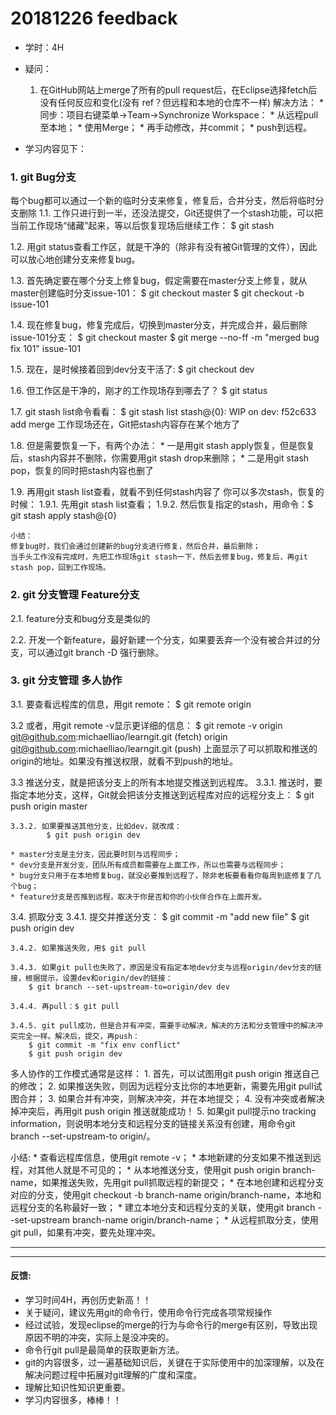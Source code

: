 # 20181226 feedback

* 学时：4H
* 疑问：
	1. 在GitHub网站上merge了所有的pull request后，在Eclipse选择fetch后没有任何反应和变化(没有 ref？但远程和本地的仓库不一样)
		解决方法：
			* 同步：项目右键菜单->Team->Synchronize Workspace：
			* 从远程pull至本地；
			* 使用Merge；
			* 再手动修改，并commit；
			* push到远程。	
				
* 学习内容见下：

### 1. git Bug分支

每个bug都可以通过一个新的临时分支来修复，修复后，合并分支，然后将临时分支删除
1.1. 工作只进行到一半，还没法提交，Git还提供了一个stash功能，可以把当前工作现场“储藏”起来，等以后恢复现场后继续工作：
	$ git stash

1.2. 用git status查看工作区，就是干净的（除非有没有被Git管理的文件），因此可以放心地创建分支来修复bug。

1.3. 首先确定要在哪个分支上修复bug，假定需要在master分支上修复，就从master创建临时分支issue-101：
	$ git checkout master
	$ git checkout -b issue-101

1.4. 现在修复bug，修复完成后，切换到master分支，并完成合并，最后删除issue-101分支：
	$ git checkout master
	$ git merge --no-ff -m "merged bug fix 101" issue-101

1.5. 现在，是时候接着回到dev分支干活了: 
	$ git checkout dev

1.6. 但工作区是干净的，刚才的工作现场存到哪去了？
	$ git status

1.7. git stash list命令看看：
	$ git stash list
	stash@{0}: WIP on dev: f52c633 add merge
	工作现场还在，Git把stash内容存在某个地方了

1.8. 但是需要恢复一下，有两个办法：
	* 一是用git stash apply恢复，但是恢复后，stash内容并不删除，你需要用git stash drop来删除；
	* 二是用git stash pop，恢复的同时把stash内容也删了

1.9. 再用git stash list查看，就看不到任何stash内容了
	你可以多次stash，恢复的时候：
		1.9.1. 先用git stash list查看；
		1.9.2. 然后恢复指定的stash，用命令：$ git stash apply stash@{0}

	小结：
	修复bug时，我们会通过创建新的bug分支进行修复，然后合并，最后删除；
	当手头工作没有完成时，先把工作现场git stash一下，然后去修复bug，修复后，再git stash pop，回到工作现场。


### 2. git 分支管理 Feature分支

2.1. feature分支和bug分支是类似的

2.2. 开发一个新feature，最好新建一个分支，如果要丢弃一个没有被合并过的分支，可以通过git branch -D <name>强行删除。


### 3. git 分支管理 多人协作

3.1. 要查看远程库的信息，用git remote：
	$ git remote
	origin
	
3.2 或者，用git remote -v显示更详细的信息：
	$ git remote -v
	origin git@github.com:michaelliao/learngit.git (fetch)
	origin git@github.com:michaelliao/learngit.git (push)
	上面显示了可以抓取和推送的origin的地址。如果没有推送权限，就看不到push的地址。

3.3 推送分支，就是把该分支上的所有本地提交推送到远程库。
	3.3.1. 推送时，要指定本地分支，这样，Git就会把该分支推送到远程库对应的远程分支上：
			$ git push origin master

	3.3.2. 如果要推送其他分支，比如dev，就改成：
			$ git push origin dev
			
	* master分支是主分支，因此要时刻与远程同步；
	* dev分支是开发分支，团队所有成员都需要在上面工作，所以也需要与远程同步；
	* bug分支只用于在本地修复bug，就没必要推到远程了，除非老板要看看你每周到底修复了几个bug；
	* feature分支是否推到远程，取决于你是否和你的小伙伴合作在上面开发。


3.4. 抓取分支
	3.4.1. 提交并推送分支：
		$ git commit -m "add new file"
		$ git push origin dev

	3.4.2. 如果推送失败，用$ git pull
	
	3.4.3. 如果git pull也失败了，原因是没有指定本地dev分支与远程origin/dev分支的链接，根据提示，设置dev和origin/dev的链接：
		$ git branch --set-upstream-to=origin/dev dev
		
	3.4.4. 再pull：$ git pull

	3.4.5. git pull成功，但是合并有冲突，需要手动解决，解决的方法和分支管理中的解决冲突完全一样。解决后，提交，再push：
		$ git commit -m "fix env conflict"
		$ git push origin dev


多人协作的工作模式通常是这样：
	1. 首先，可以试图用git push origin <branch-name>推送自己的修改；
	2. 如果推送失败，则因为远程分支比你的本地更新，需要先用git pull试图合并；
	3. 如果合并有冲突，则解决冲突，并在本地提交；
	4. 没有冲突或者解决掉冲突后，再用git push origin <branch-name>推送就能成功！
	5. 如果git pull提示no tracking information，则说明本地分支和远程分支的链接关系没有创建，用命令git branch --set-upstream-to <branch-name> origin/<branch-name>。


小结:
	* 查看远程库信息，使用git remote -v；
	* 本地新建的分支如果不推送到远程，对其他人就是不可见的；
	* 从本地推送分支，使用git push origin branch-name，如果推送失败，先用git pull抓取远程的新提交；
	* 在本地创建和远程分支对应的分支，使用git checkout -b branch-name origin/branch-name，本地和远程分支的名称最好一致；
	* 建立本地分支和远程分支的关联，使用git branch --set-upstream branch-name origin/branch-name；
	* 从远程抓取分支，使用git pull，如果有冲突，要先处理冲突。


***
***
#### 反馈:
* 学习时间4H，再创历史新高！！
* 关于疑问，建议先用git的命令行，使用命令行完成各项常规操作
* 经过试验，发现eclipse的merge的行为与命令行的merge有区别，导致出现原因不明的冲突，实际上是没冲突的。
* 命令行git pull是最简单的获取更新方法。
* git的内容很多，过一遍基础知识后，关键在于实际使用中的加深理解，以及在解决问题过程中拓展对git理解的广度和深度。
* 理解比知识性知识更重要。
* 学习内容很多，棒棒！！
